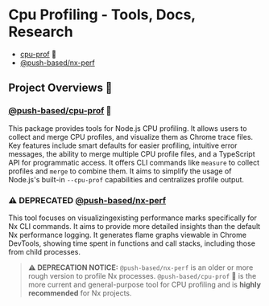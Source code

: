 # Cpu Profiling - Tools, Docs, Research

- [cpu-prof](./packages/cpu-prof/README.md) 🚀
- [@push-based/nx-perf](./packages/nx-perf/README.md) 

## Project Overviews 🌟

### [@push-based/cpu-prof](./packages/cpu-prof/README.md) 🚀

This package provides tools for Node.js CPU profiling. It allows users to collect and merge CPU profiles, and visualize them as Chrome trace files. Key features include smart defaults for easier profiling, intuitive error messages, the ability to merge multiple CPU profile files, and a TypeScript API for programmatic access. It offers CLI commands like `measure` to collect profiles and `merge` to combine them. It aims to simplify the usage of Node.js's built-in `--cpu-prof` capabilities and centralizes profile output.

###  **⚠️ DEPRECATED** [@push-based/nx-perf](./packages/nx-perf/README.md)

This tool focuses on visualizingexisting performance marks specifically for Nx CLI commands. It aims to provide more detailed insights than the default Nx performance logging. It generates flame graphs viewable in Chrome DevTools, showing time spent in functions and call stacks, including those from child processes.

> **⚠️ DEPRECATION NOTICE:** `@push-based/nx-perf` is an older or more rough version to profile Nx processes. `@push-based/cpu-prof` 🚀 is the more current and general-purpose tool for CPU profiling and is **highly recommended** for Nx projects.
